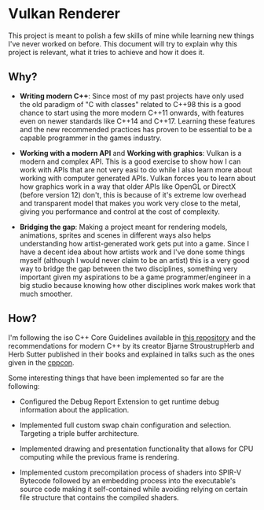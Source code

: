 Vulkan Renderer
===============

This project is meant to polish a few skills of mine while learning new things
I've never worked on before. This document will try to explain why this project
is relevant, what it tries to achieve and how it does it.

Why?
----

-   **Writing modern C++**: Since most of my past projects have only used the
    old paradigm of "C with classes" related to C++98 this is a good chance to
    start using the more modern C++11 onwards, with features even on newer
    standards like C++14 and C++17. Learning these features and the new
    recommended practices has proven to be essential to be a capable programmer
    in the games industry.

-   **Working with a modern API** and **Working with graphics**: Vulkan is a
    modern and complex API. This is a good exercise to show how I can work with
    APIs that are not very easi to do while I also learn more about working with
    computer generated APIs. Vulkan forces you to learn about how graphics work
    in a way that older APIs like OpenGL or DirectX (before version 12) don't,
    this is because of it's extreme low overhead and transparent model that
    makes you work very close to the metal, giving you performance and control
    at the cost of complexity.

-   **Bridging the gap**: Making a project meant for rendering models,
    animations, sprites and scenes in different ways also helps understanding
    how artist-generated work gets put into a game. Since I have a decent idea
    about how artists work and I've done some things myself (although I would
    never claim to be an artist) this is a very good way to bridge the gap
    between the two disciplines, something very important given my aspirations
    to be a game programmer/engineer in a big studio because knowing how other
    disciplines work makes work that much smoother.

How?
----

I'm following the iso C++ Core Guidelines available in [this
repository](https://github.com/isocpp/CppCoreGuidelines) and the recommendations
for modern C++ by its creator Bjarne StroustrupHerb and Herb Sutter published in
their books and explained in talks such as the ones given in the
[cppcon](https://cppcon.org/).

Some interesting things that have been implemented so far are the following:

-   Configured the Debug Report Extension to get runtime debug information about
    the application.

-   Implemented full custom swap chain configuration and selection. Targeting a
    triple buffer architecture.

-   Implemented drawing and presentation functionality that allows for CPU
    computing while the previous frame is rendering.

-   Implemented custom precompilation process of shaders into SPIR-V Bytecode followed by an embedding process into the executable's source code making it self-contained while avoiding relying on certain file structure that contains the compiled shaders. 
